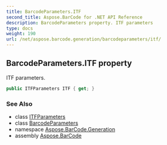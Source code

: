 ```yaml
---
title: BarcodeParameters.ITF
second_title: Aspose.BarCode for .NET API Reference
description: BarcodeParameters property. ITF parameters
type: docs
weight: 190
url: /net/aspose.barcode.generation/barcodeparameters/itf/
---
```

## BarcodeParameters.ITF property

ITF parameters.

```csharp
public ITFParameters ITF { get; }
```

### See Also

* class [ITFParameters](../../itfparameters/)
* class [BarcodeParameters](../)
* namespace [Aspose.BarCode.Generation](../../barcodeparameters/)
* assembly [Aspose.BarCode](../../../)


